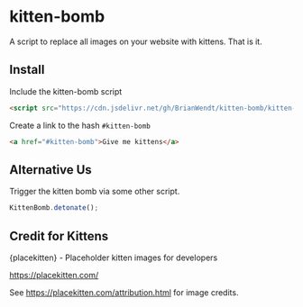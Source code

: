 # kitten-bomb
A script to replace all images on your website with kittens. That is it.
## Install
Include the kitten-bomb script
```html
<script src="https://cdn.jsdelivr.net/gh/BrianWendt/kitten-bomb/kitten-bomb.js"></script>
```
Create a link to the hash `#kitten-bomb`
```html
<a href="#kitten-bomb">Give me kittens</a>
```
## Alternative Us
Trigger the kitten bomb via some other script.
```javascript
KittenBomb.detonate();
```
## Credit for Kittens
{placekitten} - Placeholder kitten images for developers

https://placekitten.com/

See https://placekitten.com/attribution.html for image credits.
